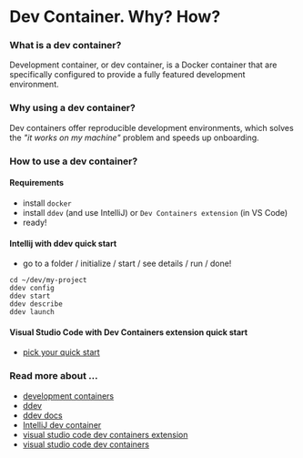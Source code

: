 # Dev Container. Why? How?

### What is a dev container?
Development container, or dev container, is a  Docker container that are specifically configured to provide a fully featured development environment.

### Why using a dev container?
Dev containers offer reproducible development environments, which solves the *"it works on my machine"* problem and speeds up onboarding.

### How to use a dev container?

#### Requirements

* install `docker`
* install `ddev` (and use IntelliJ) or `Dev Containers extension` (in VS Code)
* ready!

#### Intellij with ddev quick start

* go to a folder / initialize / start / see details / run / done!
```
cd ~/dev/my-project
ddev config
ddev start
ddev describe
ddev launch
```

#### Visual Studio Code with Dev Containers extension quick start
* [pick your quick start](https://code.visualstudio.com/docs/devcontainers/containers#_picking-your-quick-start)

### Read more about ...

* [development containers](https://containers.dev/overview)
* [ddev](https://ddev.com/)
* [ddev docs](https://docs.ddev.com/en/stable/)
* [IntelliJ dev container](https://www.jetbrains.com/help/idea/connect-to-devcontainer.html)
* [visual studio code dev containers extension](https://code.visualstudio.com/docs/devcontainers/containers)
* [visual studio code dev containers](https://code.visualstudio.com/docs/devcontainers/containers)
